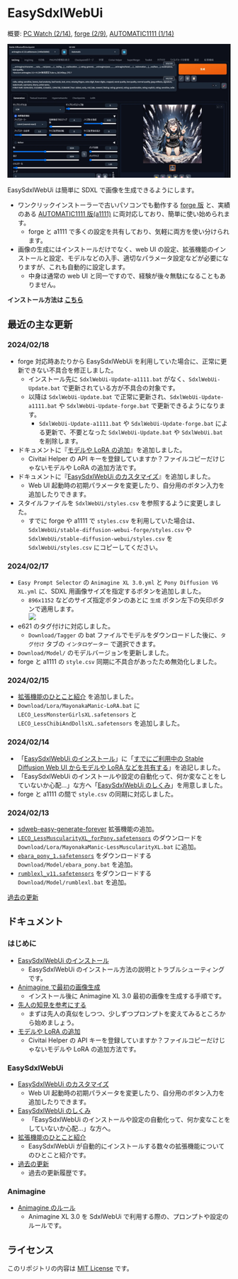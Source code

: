 ﻿# EasySdxlWebUi

概要: [PC Watch (2/14)](https://twitter.com/Zuntan03/status/1757707024958464163), [forge (2/9)](https://twitter.com/Zuntan03/status/1755898971195900249), [AUTOMATIC1111 (1/14)](https://twitter.com/Zuntan03/status/1746=426606456127804)

![EasySdxlWebUi](./SdxlWebUi/setup/doc/EasySdxlWebUi.webp)

EasySdxlWebUi は簡単に SDXL で画像を生成できるようにします。  

- ワンクリックインストーラーで古いパソコンでも動作する [forge 版](https://github.com/lllyasviel/stable-diffusion-webui-forge) と、実績のある [AUTOMATIC1111 版(a1111)](https://github.com/AUTOMATIC1111/stable-diffusion-webui) に両対応しており、簡単に使い始められます。
	- forge と a1111 で多くの設定を共有しており、気軽に両方を使い分けられます。
- 画像の生成にはインストールだけでなく、web UI の設定、拡張機能のインストールと設定、モデルなどの入手、適切なパラメータ設定などが必要になりますが、これも自動的に設定します。
	- 中身は通常の web UI と同一ですので、経験が後々無駄になることもありません。

**インストール方法は [こちら](https://github.com/Zuntan03/EasySdxlWebUi/wiki/EasySdxlWebUi-%E3%81%AE%E3%82%A4%E3%83%B3%E3%82%B9%E3%83%88%E3%83%BC%E3%83%AB)**

## 最近の主な更新

### 2024/02/18

- forge 対応時あたりから EasySdxlWebUi を利用していた場合に、正常に更新できない不具合を修正しました。
	- インストール先に `SdxlWebUi-Update-a1111.bat` がなく、`SdxlWebUi-Update.bat` で更新されている方が不具合の対象です。
	- 以降は `SdxlWebUi-Update.bat` で正常に更新され、`SdxlWebUi-Update-a1111.bat` や `SdxlWebUi-Update-forge.bat` で更新できるようになります。
		- `SdxlWebUi-Update-a1111.bat` や `SdxlWebUi-Update-forge.bat` による更新で、不要となった `SdxlWebUi-Update.bat` や `SdxlWebUi.bat` を削除します。
- ドキュメントに『[モデルや LoRA の追加](https://github.com/Zuntan03/EasySdxlWebUi/wiki/%E3%83%A2%E3%83%87%E3%83%AB%E3%82%84-LoRA-%E3%81%AE%E8%BF%BD%E5%8A%A0)』を追加しました。
	- Civitai Helper の API キーを登録していますか？ファイルコピーだけじゃないモデルや LoRA の追加方法です。
- ドキュメントに『[EasySdxlWebUi のカスタマイズ](https://github.com/Zuntan03/EasySdxlWebUi/wiki/EasySdxlWebUi-%E3%81%AE%E3%82%AB%E3%82%B9%E3%82%BF%E3%83%9E%E3%82%A4%E3%82%BA)』を追加しました。
	- Web UI 起動時の初期パラメータを変更したり、自分用のボタン入力を追加したりできます。
- スタイルファイルを `SdxlWebUi/styles.csv` を参照するように変更しました。
	- すでに forge や a1111 で `styles.csv` を利用していた場合は、`SdxlWebUi/stable-diffusion-webui-forge/styles.csv` や `SdxlWebUi/stable-diffusion-webui/styles.csv` を `SdxlWebUi/styles.csv` にコピーしてください。

### 2024/02/17

- `Easy Prompt Selector` の `Animagine XL 3.0.yml` と `Pony Diffusion V6 XL.yml` に、SDXL 用画像サイズを指定するボタンを追加しました。
	- `896x1152` などのサイズ指定ボタンのあとに `生成` ボタン左下の矢印ボタンで適用します。  
	![](https://raw.githubusercontent.com/wiki/Zuntan03/EasySdxlWebUi/img/CLG/SetSize.png)
- e621 のタグ付けに対応しました。
	- `Download/Tagger` の bat ファイルでモデルをダウンロードした後に、`タグ付け` タブの `インタロゲーター` で選択できます。
- `Download/Model/` のモデルバージョンを更新しました。
- forge と a1111 の `style.csv` 同期に不具合があったため無効化しました。

### 2024/02/15

-  [拡張機能のひとこと紹介](https://github.com/Zuntan03/EasySdxlWebUi/wiki/%E6%8B%A1%E5%BC%B5%E6%A9%9F%E8%83%BD%E3%81%AE%E3%81%B2%E3%81%A8%E3%81%93%E3%81%A8%E7%B4%B9%E4%BB%8B) を追加しました。
- `Download/Lora/MayonakaManic-LoRA.bat` に `LECO_LessMonsterGirlsXL.safetensors` と `LECO_LessChibiAndDollsXL.safetensors` を追加しました。

### 2024/02/14

- 「[EasySdxlWebUi のインストール](https://github.com/Zuntan03/EasySdxlWebUi/wiki/EasySdxlWebUi-%E3%81%AE%E3%82%A4%E3%83%B3%E3%82%B9%E3%83%88%E3%83%BC%E3%83%AB)」に「[すでにご利用中の Stable Diffusion Web UI からモデルや LoRA などを共有する](https://github.com/Zuntan03/EasySdxlWebUi/wiki/EasySdxlWebUi-%E3%81%AE%E3%82%A4%E3%83%B3%E3%82%B9%E3%83%88%E3%83%BC%E3%83%AB#%E3%81%99%E3%81%A7%E3%81%AB%E3%81%94%E5%88%A9%E7%94%A8%E4%B8%AD%E3%81%AE-stable-diffusion-web-ui-%E3%81%8B%E3%82%89%E3%83%A2%E3%83%87%E3%83%AB%E3%82%84-lora-%E3%81%AA%E3%81%A9%E3%82%92%E5%85%B1%E6%9C%89%E3%81%99%E3%82%8B)」を追記しました。
- 「EasySdxlWebUi のインストールや設定の自動化って、何か変なことをしていないか心配…」な方へ「[EasySdxlWebUi のしくみ](https://github.com/Zuntan03/EasySdxlWebUi/wiki/EasySdxlWebUi-%E3%81%AE%E3%81%97%E3%81%8F%E3%81%BF)」を用意しました。
- forge と a1111 の間で `style.csv` の同期に対応しました。

### 2024/02/13

- [sdweb-easy-generate-forever](https://github.com/blue-pen5805/sdweb-easy-generate-forever) 拡張機能の追加。
- [`LECO_LessMuscularityXL_forPony.safetensors`](https://huggingface.co/MayonakaManic/LoRA) のダウンロードを `Download/Lora/MayonakaManic-LessMuscularityXL.bat` に追加。
- [`ebara_pony_1.safetensors`](https://huggingface.co/tsukihara/xl_model) をダウンロードする `Download/Model/ebara_pony.bat` を追加。
- [`rumblexl_v11.safetensors`](https://civitai.com/models/296650) をダウンロードする `Download/Model/rumblexl.bat` を追加。

[過去の更新](https://github.com/Zuntan03/EasySdxlWebUi/wiki/%E9%81%8E%E5%8E%BB%E3%81%AE%E6%9B%B4%E6%96%B0)

## ドキュメント

### はじめに

- [EasySdxlWebUi のインストール](https://github.com/Zuntan03/EasySdxlWebUi/wiki/EasySdxlWebUi-%E3%81%AE%E3%82%A4%E3%83%B3%E3%82%B9%E3%83%88%E3%83%BC%E3%83%AB)
	- EasySdxlWebUi のインストール方法の説明とトラブルシューティングです。  
- [Animagine で最初の画像生成](https://github.com/Zuntan03/EasySdxlWebUi/wiki/Animagine-%E3%81%A7%E6%9C%80%E5%88%9D%E3%81%AE%E7%94%BB%E5%83%8F%E7%94%9F%E6%88%90)
	- インストール後に Animagine XL 3.0 最初の画像を生成する手順です。
- [先人の知見を参考にする](https://github.com/Zuntan03/EasySdxlWebUi/wiki/%E5%85%88%E4%BA%BA%E3%81%AE%E7%9F%A5%E8%A6%8B%E3%82%92%E5%8F%82%E8%80%83%E3%81%AB%E3%81%99%E3%82%8B)
	- まずは先人の真似をしつつ、少しずつプロンプトを変えてみるところから始めましょう。
- [モデルや LoRA の追加](https://github.com/Zuntan03/EasySdxlWebUi/wiki/%E3%83%A2%E3%83%87%E3%83%AB%E3%82%84-LoRA-%E3%81%AE%E8%BF%BD%E5%8A%A0)
	- Civitai Helper の API キーを登録していますか？ファイルコピーだけじゃないモデルや LoRA の追加方法です。

### EasySdxlWebUi

- [EasySdxlWebUi のカスタマイズ](https://github.com/Zuntan03/EasySdxlWebUi/wiki/EasySdxlWebUi-%E3%81%AE%E3%82%AB%E3%82%B9%E3%82%BF%E3%83%9E%E3%82%A4%E3%82%BA)
	- Web UI 起動時の初期パラメータを変更したり、自分用のボタン入力を追加したりできます。
- [EasySdxlWebUi のしくみ](https://github.com/Zuntan03/EasySdxlWebUi/wiki/EasySdxlWebUi-%E3%81%AE%E3%81%97%E3%81%8F%E3%81%BF)
	- 「EasySdxlWebUi のインストールや設定の自動化って、何か変なことをしていないか心配…」な方へ。
-  [拡張機能のひとこと紹介](https://github.com/Zuntan03/EasySdxlWebUi/wiki/%E6%8B%A1%E5%BC%B5%E6%A9%9F%E8%83%BD%E3%81%AE%E3%81%B2%E3%81%A8%E3%81%93%E3%81%A8%E7%B4%B9%E4%BB%8B)
	- EasySdxlWebUi が自動的にインストールする数々の拡張機能についてのひとこと紹介です。
- [過去の更新](https://github.com/Zuntan03/EasySdxlWebUi/wiki/%E9%81%8E%E5%8E%BB%E3%81%AE%E6%9B%B4%E6%96%B0)
	- 過去の更新履歴です。

### Animagine

- [Animagine のルール](https://github.com/Zuntan03/EasySdxlWebUi/wiki/Animagine-%E3%81%AE%E3%83%AB%E3%83%BC%E3%83%AB)
	- Animagine XL 3.0 を SdxlWebUi で利用する際の、プロンプトや設定のルールです。

## ライセンス

このリポジトリの内容は [MIT License](./LICENSE.txt) です。
